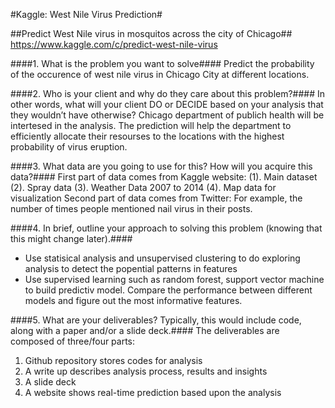 #Kaggle: West Nile Virus Prediction#

##Predict West Nile virus in mosquitos across the city of Chicago##
https://www.kaggle.com/c/predict-west-nile-virus

####1. What is the problem you want to solve####
Predict the probability of the occurence of west nile virus in 
Chicago City at different locations. 


####2. Who is your client and why do they care about this problem?####
In other words, what will your client DO or DECIDE based on your analysis that they wouldn’t have otherwise?
Chicago department of publich health will be intertesed in the analysis. 
The prediction will help the department to efficiently allocate their 
resourses to the locations with the highest probability  of virus eruption. 


####3. What data are you going to use for this? How will you acquire this data?####
First part of data comes from Kaggle website:
 (1). Main dataset
 (2). Spray data
 (3). Weather Data 2007 to 2014
 (4). Map data for visualization
Second part of data comes from Twitter:
For example, the number of times people mentioned nail virus in their posts.

####4. In brief, outline your approach to solving this problem (knowing that this might change later).####
* Use statisical analysis and unsupervised clustering to do exploring analysis to detect the popential patterns in features
* Use supervised learning such as random forest, support vector machine to build predictiv model. Compare the performance
between different models and figure out the most informative features. 


####5. What are your deliverables? Typically, this would include code, along with a paper and/or a slide deck.####
The deliverables are composed of three/four  parts:
 1. Github repository stores codes for analysis
 2. A write up describes analysis process, results and insights
 3. A slide deck
 4. A website shows real-time prediction based upon the analysis
